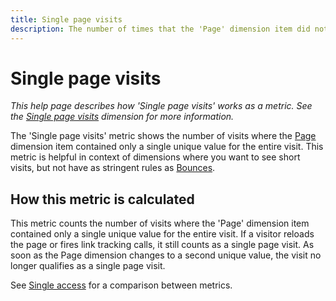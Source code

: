 ```yaml
---
title: Single page visits
description: The number of times that the 'Page' dimension item did not change in a visit.
---
```


# Single page visits

*This help page describes how 'Single page visits' works as a metric. See the [Single page visits](../dimensions/single-page-visits.md) dimension for more information.*

The 'Single page visits' metric shows the number of visits where the [Page](../dimensions/page.md) dimension item contained only a single unique value for the entire visit. This metric is helpful in context of dimensions where you want to see short visits, but not have as stringent rules as [Bounces](bounces.md).

## How this metric is calculated

This metric counts the number of visits where the 'Page' dimension item contained only a single unique value for the entire visit. If a visitor reloads the page or fires link tracking calls, it still counts as a single page visit. As soon as the Page dimension changes to a second unique value, the visit no longer qualifies as a single page visit.

See [Single access](single-access.md) for a comparison between metrics.
